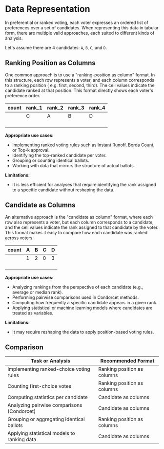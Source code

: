 # Data Representation

In preferential or ranked voting, each voter expresses an ordered list of preferences over a set of
candidates.
When representing this data in tabular form, there are multiple valid approaches, each suited to
different kinds of analysis.

Let's assume there are 4 candidates: `A`, `B`, `C`, and `D`.

## Ranking Position as Columns

One common approach is to use a "ranking-position as column" format.
In this structure, each row represents a voter, and each column corresponds to a ranking position (
e.g. first, second, third).
The cell values indicate the candidate ranked at that position.
This format directly shows each voter's preference order.

| count | rank_1 | rank_2 | rank_3 | rank_4 |
|-------|--------|--------|--------|--------|
|       | C      | A      | B      | D      |
|       |        |        |        |        |
|       |        |        |        |        |
|       |        |        |        |        |
|       |        |        |        |        |

**Appropriate use cases:**

- Implementing ranked voting rules such as Instant Runoff, Borda Count, or Top-k approval.
- Identifying the top-ranked candidate per voter.
- Grouping or counting identical ballots.
- Working with data that mirrors the structure of actual ballots.

**Limitations:**

- It is less efficient for analyses that require identifying the rank assigned to a specific
  candidate without reshaping the data.

## Candidate as Columns

An alternative approach is the "candidate as column" format, where each row also represents a voter,
but each column corresponds to a candidate, and the cell values indicate the rank assigned to that
candidate by the voter.
This format makes it easy to compare how each candidate was ranked across voters.

| count | A | B | C | D |
|-------|---|---|---|---|
|       | 1 | 2 | 0 | 3 |
|       |   |   |   |   |
|       |   |   |   |   |
|       |   |   |   |   |
|       |   |   |   |   |

**Appropriate use cases:**

- Analyzing rankings from the perspective of each candidate (e.g., average or median rank).
- Performing pairwise comparisons used in Condorcet methods.
- Computing how frequently a specific candidate appears in a given rank.
- Applying statistical or machine learning models where candidates are treated as variables.

**Limitations:**

- It may require reshaping the data to apply position-based voting rules.

## Comparison

| Task or Analysis                            | Recommended Format          |
|---------------------------------------------|-----------------------------|
| Implementing ranked-choice voting rules     | Ranking position as columns |
| Counting first-choice votes                 | Ranking position as columns |
| Computing statistics per candidate          | Candidate as columns        |
| Analyzing pairwise comparisons (Condorcet)  | Candidate as columns        |
| Grouping or aggregating identical ballots   | Ranking position as columns |
| Applying statistical models to ranking data | Candidate as columns        |
